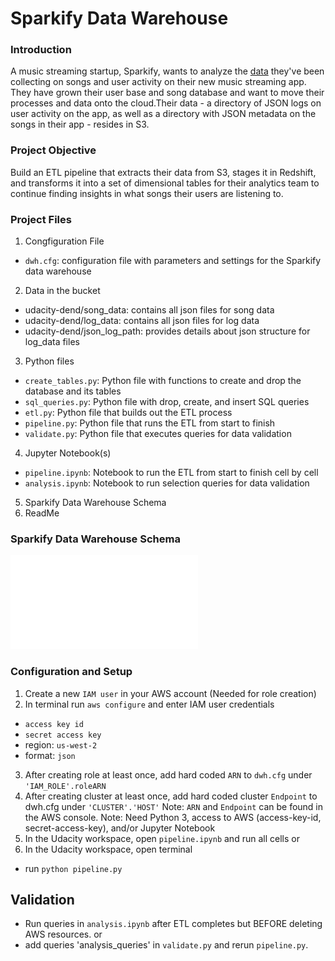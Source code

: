 # Sparkify Data Warehouse
### Introduction
A music streaming startup, Sparkify, wants to analyze the [data](http://millionsongdataset.com/) they've been collecting on songs and user activity on their new music streaming app. They have grown their user base and song database and want to move their processes and data onto the cloud.Their data - a directory of JSON logs on user activity on the app, as well as a directory with JSON metadata on the songs in their app - resides in S3.
### Project Objective
Build an ETL pipeline that extracts their data from S3, stages it in Redshift, and transforms it into a set of dimensional tables for their analytics team to continue finding insights in what songs their users are listening to.
### Project Files
1. Congfiguration File
* `dwh.cfg`: configuration file with parameters and settings for the Sparkify data warehouse
2. Data in the bucket
* udacity-dend/song_data: contains all json files for song data
* udacity-dend/log_data: contains all json files for log data
* udacity-dend/json_log_path: provides details about json structure for log_data files
3. Python files
* `create_tables.py`: Python file with functions to create and drop the database and its tables
* `sql_queries.py`: Python file with drop, create, and insert SQL queries
* `etl.py`: Python file that builds out the ETL process
* `pipeline.py`: Python file that runs the ETL from start to finish
* `validate.py`: Python file that executes queries for data validation
4. Jupyter Notebook(s)
* `pipeline.ipynb`: Notebook to run the ETL from start to finish cell by cell
* `analysis.ipynb`: Notebook to run selection queries for data validation
5. Sparkify Data Warehouse Schema
6. ReadMe
### Sparkify Data Warehouse Schema
![Schema](Sparkify_DWH_Schema.pdf)
### Configuration and Setup
1. Create a new `IAM user` in your AWS account (Needed for role creation)
2. In terminal run ```aws configure``` and enter IAM user credentials 
* `access key id`
* `secret access key`
* region: `us-west-2`
* format: `json`
3. After creating role at least once, add hard coded `ARN` to `dwh.cfg` under `'IAM_ROLE'.roleARN`
4. After creating cluster at least once, add hard coded cluster `Endpoint` to dwh.cfg under `'CLUSTER'.'HOST'`
Note: `ARN` and `Endpoint` can be found in the AWS console.
Note: Need Python 3, access to AWS (access-key-id, secret-access-key), and/or Jupyter Notebook
1. In the Udacity workspace, open `pipeline.ipynb` and run all cells or
2. In the Udacity workspace, open terminal
* run ```python pipeline.py```
## Validation
* Run queries in `analysis.ipynb` after ETL completes but BEFORE deleting AWS resources.
or 
* add queries 'analysis_queries' in `validate.py` and rerun `pipeline.py`.
